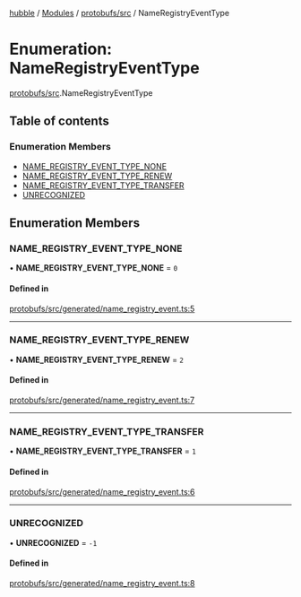 [hubble](../README.md) / [Modules](../modules.md) / [protobufs/src](../modules/protobufs_src.md) / NameRegistryEventType

# Enumeration: NameRegistryEventType

[protobufs/src](../modules/protobufs_src.md).NameRegistryEventType

## Table of contents

### Enumeration Members

- [NAME\_REGISTRY\_EVENT\_TYPE\_NONE](protobufs_src.NameRegistryEventType.md#name_registry_event_type_none)
- [NAME\_REGISTRY\_EVENT\_TYPE\_RENEW](protobufs_src.NameRegistryEventType.md#name_registry_event_type_renew)
- [NAME\_REGISTRY\_EVENT\_TYPE\_TRANSFER](protobufs_src.NameRegistryEventType.md#name_registry_event_type_transfer)
- [UNRECOGNIZED](protobufs_src.NameRegistryEventType.md#unrecognized)

## Enumeration Members

### NAME\_REGISTRY\_EVENT\_TYPE\_NONE

• **NAME\_REGISTRY\_EVENT\_TYPE\_NONE** = ``0``

#### Defined in

[protobufs/src/generated/name_registry_event.ts:5](https://github.com/vinliao/hubble/blob/b933e0c/packages/protobufs/src/generated/name_registry_event.ts#L5)

___

### NAME\_REGISTRY\_EVENT\_TYPE\_RENEW

• **NAME\_REGISTRY\_EVENT\_TYPE\_RENEW** = ``2``

#### Defined in

[protobufs/src/generated/name_registry_event.ts:7](https://github.com/vinliao/hubble/blob/b933e0c/packages/protobufs/src/generated/name_registry_event.ts#L7)

___

### NAME\_REGISTRY\_EVENT\_TYPE\_TRANSFER

• **NAME\_REGISTRY\_EVENT\_TYPE\_TRANSFER** = ``1``

#### Defined in

[protobufs/src/generated/name_registry_event.ts:6](https://github.com/vinliao/hubble/blob/b933e0c/packages/protobufs/src/generated/name_registry_event.ts#L6)

___

### UNRECOGNIZED

• **UNRECOGNIZED** = ``-1``

#### Defined in

[protobufs/src/generated/name_registry_event.ts:8](https://github.com/vinliao/hubble/blob/b933e0c/packages/protobufs/src/generated/name_registry_event.ts#L8)
